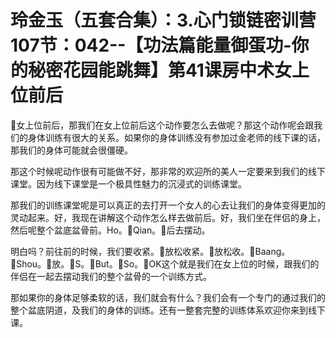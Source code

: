 # 玲金玉（五套合集）：3.心门锁链密训营 107节：042--【功法篇能量御蛋功-你的秘密花园能跳舞】第41课房中术女上位前后

🎼女上位前后，那我们在女上位前后这个动作要怎么去做呢？那这个动作呢会跟我们的身体训练有很大的关系。如果你的身体训练没有参加过金老师的线下课的话，那我们的身体可能就会很僵硬。

那这个时候呢动作很有可能做不好，那非常的欢迎所的美人一定要来到我们的线下课堂。因为线下课堂是一个极具性魅力的沉浸式的训练课堂。

那我们的训练课堂呢是可以真正的去打开一个女人的心去让我们的身体变得更加的灵动起来。好，我现在讲解这个动作怎么样去做前后。好，我们坐在伴侣的身上，然后呢整个盆底盆骨前。Ho。🎼Qian。🎼后去摆动。

明白吗？前往前的时候，我们要收紧。🎼放松收紧。🎼放松收。🎼Baang。🎼Shou。🎼放。🎼S。🎼But。🎼So。🎼OK这个就是我们在女上位的时候，跟我们的伴侣在一起去摆动我们的整个盆骨的一个训练方式。

那如果你的身体足够柔软的话，我们就会有什么？我们会有一个专门的通过我们的整个盆底阴道，及我们的身体的训练。还有一整套完整的训练体系欢迎你来到线下课。

